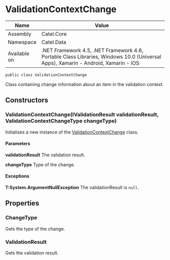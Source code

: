 

# ValidationContextChange

Name|Value
---|---
Assembly|Catel.Core
Namespace|Catel.Data
Available on|.NET Framework 4.5, .NET Framework 4.6, Portable Class Libraries, Windows 10.0 (Universal Apps), Xamarin - Android, Xamarin - iOS

```
public class ValidationContextChange
```

Class containing change information about an item in the validation context.



## Constructors

### ValidationContextChange(IValidationResult validationResult, ValidationContextChangeType changeType)

Initializes a new instance of the [ValidationContextChange](#) class.

#### Parameters

**validationResult**
The validation result.

**changeType**
Type of the change.

#### Exceptions

**T:System.ArgumentNullException**
The validationResult is ```null```.



## Properties

### ChangeType

Gets the type of the change.



### ValidationResult

Gets the validation result.



